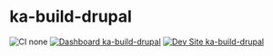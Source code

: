 # ka-build-drupal

![CI none](https://img.shields.io/badge/ci-none-orange.svg)
[![Dashboard ka-build-drupal](https://img.shields.io/badge/dashboard-ka_build_drupal-yellow.svg)](https://dashboard.pantheon.io/sites/5f3bf09f-7e17-4471-b58b-f95ae064d9f7#dev/code)
[![Dev Site ka-build-drupal](https://img.shields.io/badge/site-ka_build_drupal-blue.svg)](http://dev-ka-build-drupal.pantheonsite.io/)